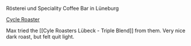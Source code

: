 Rösterei und Speciality Coffee Bar in Lüneburg

[Cycle Roaster](https://cycleroasters.com/?srsltid=AfmBOooz78g8neXoJ53CP9i6z6lu9ubuN2AUHgiOg1ETP8yt88_74xfF)

Max tried the [[Cyle Roasters Lübeck - Triple Blend]]  from them. Very nice dark roast, but felt quit light.

